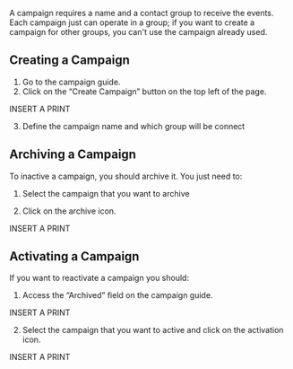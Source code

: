 A campaign requires a name and a contact group to receive the events. Each campaign just can operate in a group; if you want to create a campaign for other groups, you can't use the campaign already used.

## Creating a Campaign ##

1. Go to the campaign guide.
2. Click on the “Create Campaign” button on the top left of the page.

INSERT A PRINT

3. Define the campaign name and which group will be connect

## Archiving a Campaign ##

To inactive a campaign, you should archive it. You just need to:

1. Select the campaign that you want to archive

2. Click on the archive icon.

INSERT A PRINT

## Activating a Campaign ##

If you want to reactivate a campaign you should:

1. Access the “Archived” field on the campaign guide.

INSERT A PRINT

2. Select the campaign that you want to active and click on the activation icon.

INSERT A PRINT

